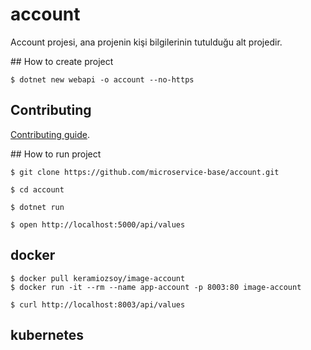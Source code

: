 # account


Account projesi, ana projenin kişi bilgilerinin tutulduğu alt projedir.


## How to create project 

```
$ dotnet new webapi -o account --no-https
```


## Contributing

[Contributing guide](CONTRIBUTING.md).


## How to run project

```
$ git clone https://github.com/microservice-base/account.git

$ cd account 

$ dotnet run 

$ open http://localhost:5000/api/values
```

## docker 

```
$ docker pull keramiozsoy/image-account
$ docker run -it --rm --name app-account -p 8003:80 image-account

$ curl http://localhost:8003/api/values

```
## kubernetes
